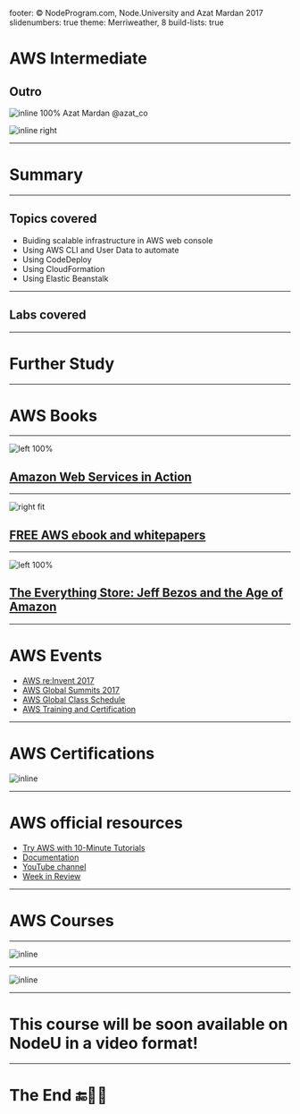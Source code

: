 footer: © NodeProgram.com, Node.University and Azat Mardan 2017
slidenumbers: true
theme: Merriweather, 8
build-lists: true


# AWS Intermediate
## Outro

![inline 100%](images/azat.jpeg)
Azat Mardan @azat_co

![inline right](images/nu.png)

---

# Summary

---

## Topics covered

* Buiding scalable infrastructure in AWS web console
* Using AWS CLI and User Data to automate
* Using CodeDeploy
* Using CloudFormation
* Using Elastic Beanstalk

---

## Labs covered

---

# Further Study


---

# AWS Books


---



![left 100%](images/aws-in-action.jpg)

## [Amazon Web Services in Action](http://amzn.to/2o20OGf)

---

![right fit](images/aws-kindle.png)

## [FREE AWS ebook and whitepapers](http://amzn.to/2nIpQIP)

---

![left 100%](images/everything-store.jpg)

## [The Everything Store: Jeff Bezos and the Age of Amazon ](http://amzn.to/2nhx4YI)

---

# AWS Events

* [AWS re:Invent 2017](https://reinvent.awsevents.com)
* [AWS Global Summits 2017](https://aws.amazon.com/summits)
* [AWS Global Class Schedule](https://www.aws.training/home)
* [AWS Training and Certification](https://aws.amazon.com/training/)


---

# AWS Certifications

![inline](images/certifications.png)

---


# AWS official resources

* [Try AWS with 10-Minute Tutorials](https://aws.amazon.com/start-now)
* [Documentation](https://aws.amazon.com/documentation)
* [YouTube channel](https://www.youtube.com/channel/UCd6MoB9NC6uYN2grvUNT-Zg)
* [Week in Review](https://aws.amazon.com/blogs/aws/category/week-in-review)

---

# AWS Courses

---

![inline](images/cloudacademy.png)

---


![inline](images/nodeu.png)

---

# This course will be soon available on NodeU in a video format!

---


# The End 🔚🏁👏
